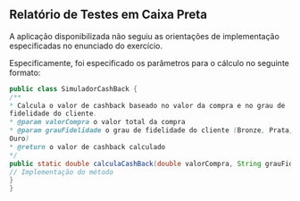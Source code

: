 ## Relatório de Testes em Caixa Preta

A aplicação disponibilizada não seguiu as orientações de implementação especificadas no enunciado do exercício.

Especificamente, foi especificado os parâmetros para o cálculo no seguinte formato:

```java
public class SimuladorCashBack {
/**
* Calcula o valor de cashback baseado no valor da compra e no grau de
fidelidade do cliente.
* @param valorCompra o valor total da compra
* @param grauFidelidade o grau de fidelidade do cliente (Bronze, Prata,
Ouro)
* @return o valor de cashback calculado
*/
public static double calculaCashBack(double valorCompra, String grauFidelidade) {
// Implementação do método
}
}
